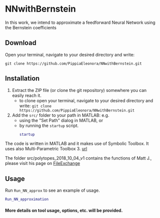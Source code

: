 # NNwithBernstein
In this work, we intend to approximate a feedforward Neural Network using the Bernstein coefficients

## Download
Open your terminal, navigate to your desired directory and write:

``git clone https://github.com/PippiaEleonora/NNwithBernstein.git``

## Installation
1. Extract the ZIP file (or clone the git repository) somewhere you can easily reach it.
    - to clone open your terminal, navigate to your desired directory and write:
    ``git clone https://github.com/PippiaEleonora/NNwithBernstein.git``
2. Add the `src/` folder to your path in MATLAB: e.g. 
    - using the "Set Path" dialog in MATLAB, or 
    - by running the `startup` script.
        ```matlab
        startup
        ```

The code is written in MATLAB and it makes use of Symbolic Toolbox. It uses also Multi-Parametric Toolbox 3.
[url](https://www.mpt3.org/Main/HomePage)

The folder src/polytopes_2018_10_04_v1 contains the functions of Matt J., please visit his page on
[FileExchange](https://www.mathworks.com/matlabcentral/fileexchange/30892-analyze-n-dimensional-polyhedra-in-terms-of-vertices-or-in-equalities)

## Usage
Run `Run_NN_approx` to see an example of usage.
```matlab
Run_NN_approximation
```
    
#### More details on tool usage, options, etc. will be provided.
